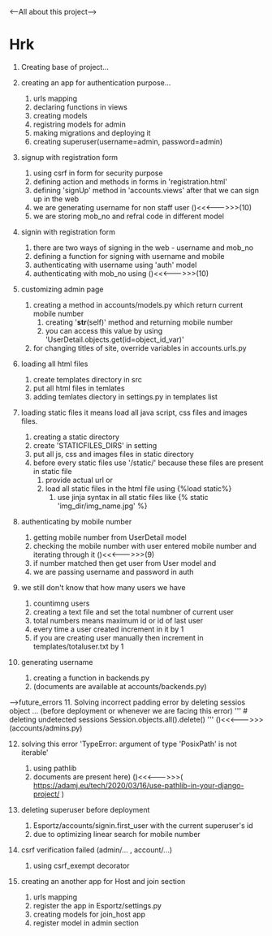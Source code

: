 <--All about this project-->

# Hrk
1. Creating base of project...

2. creating an app for authentication purpose...
    1. urls mapping
    2. declaring functions in views
    3. creating models
    4. registring models for admin
    5. making migrations and deploying it
    6. creating superuser(username=admin, password=admin)

3. signup with registration form
    1. using csrf in form for security purpose
    2. defining action and methods in forms in 'registration.html'
    3. defining 'signUp' method in 'accounts.views' after that we can sign up in the web
    4. we are generating username for non staff user ()<<<--->>>(10)
    5. we are storing mob_no and refral code in different model

4. signin with registration form
    1. there are two ways of signing in the web - username and mob_no
    2. defining a function for signing with username and mobile
    3. authenticating with username using 'auth' model
    4. authenticating with mob_no using ()<<<--->>>(10)

5. customizing admin page
    1. creating a method in accounts/models.py which return current mobile number
        1. creating '__str__(self)' method and returning mobile number
        2. you can access this value by using 'UserDetail.objects.get(id=object_id_var)'
    2. for changing titles of site, override variables in accounts.urls.py

6. loading all html files
    1. create templates directory in src
    2. put all html files in temlates
    3. adding temlates diectory in settings.py in templates list

7. loading static files it means load all java script, css files and images files.
    1. creating a static directory
    2. create 'STATICFILES_DIRS' in setting
    3. put all js, css and images files in static directory
    4. before every static files use '/static/' because these files are present in static file
        1. provide actual url or
        2. load all static files in the html file using {%load static%}
            1. use jinja syntax in all static files like {% static 'img_dir/img_name.jpg' %}
    
8. authenticating by mobile number
    1. getting mobile number from UserDetail model
    2. checking the mobile number with user entered mobile number and iterating through it ()<<<--->>>(9)
    3. if number matched then get user from User model and 
    4. we are passing username and password in auth

9. we still don't know that how many users we have 
    1. countimng users
    2. creating a text file and set the total numbner of current user 
    3. total numbers means maximum id or id of last user
    4. every time a user created increment in it by 1
    5. if you are creating user manually then increment in templates/totaluser.txt by 1
    
10. generating username
    1. creating a function in backends.py
    2. (documents are available at accounts/backends.py)

-->future_errors
11. Solving incorrect padding error by deleting sessios object ...
        (before deployment or whenever we are facing this error)
        '''
            # deleting undetected sessions
            Session.objects.all().delete()
        '''
        ()<<<--->>>(accounts/admins.py)

12. solving this error 'TypeError: argument of type 'PosixPath' is not iterable'
    1. using pathlib
    2. documents are present here) ()<<<--->>>(
        https://adamj.eu/tech/2020/03/16/use-pathlib-in-your-django-project/
        )

13. deleting superuser before deployment 
    1. Esportz/accounts/signin.first_user with the current superuser's id
    2. due to optimizing linear search for mobile number

14. csrf verification failed (admin/...  ,  account/...)
    1. using csrf_exempt decorator

15. creating an another app for Host and join section
    1. urls mapping
    2. register the app in Esportz/settings.py
    3. creating models for join_host app
    4. register model in admin section
